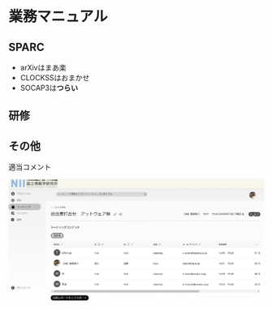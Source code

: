 # 業務マニュアル
## SPARC
- arXivはまあ楽
- CLOCKSSはおまかせ
- SOCAP3は**つらい**
## 研修
## その他
適当コメント

![出席レポート](image/test.png)